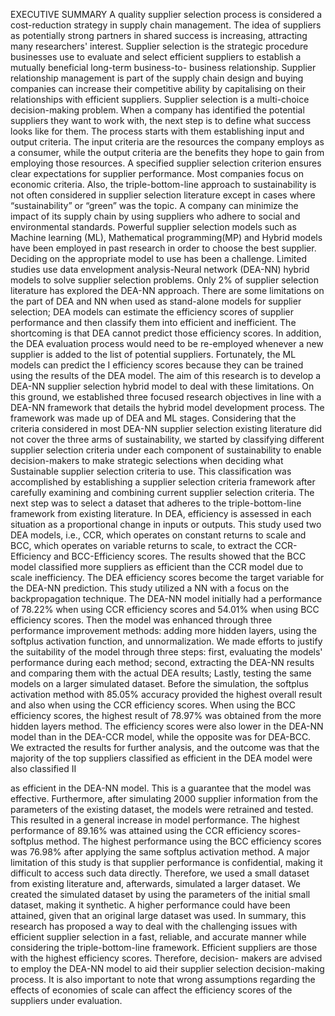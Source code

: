 EXECUTIVE SUMMARY
A quality supplier selection process is considered a cost-reduction strategy in supply chain management. The idea of suppliers as potentially strong partners in shared success is increasing, attracting many researchers' interest. Supplier selection is the strategic procedure businesses use to evaluate and select efficient suppliers to establish a mutually beneficial long-term business-to- business relationship. Supplier relationship management is part of the supply chain design and buying companies can increase their competitive ability by capitalising on their relationships with efficient suppliers. Supplier selection is a multi-choice decision-making problem. When a company has identified the potential suppliers they want to work with, the next step is to define what success looks like for them. The process starts with them establishing input and output criteria. The input criteria are the resources the company employs as a consumer, while the output criteria are the benefits they hope to gain from employing those resources. A specified supplier selection criterion ensures clear expectations for supplier performance. Most companies focus on economic criteria. Also, the triple-bottom-line approach to sustainability is not often considered in supplier selection literature except in cases where “sustainability” or “green” was the topic. A company can minimize the impact of its supply chain by using suppliers who adhere to social and environmental standards.
Powerful supplier selection models such as Machine learning (ML), Mathematical programming(MP) and Hybrid models have been employed in past research in order to choose the best supplier. Deciding on the appropriate model to use has been a challenge. Limited studies use data envelopment analysis-Neural network (DEA-NN) hybrid models to solve supplier selection problems. Only 2% of supplier selection literature has explored the DEA-NN approach. There are some limitations on the part of DEA and NN when used as stand-alone models for supplier selection; DEA models can estimate the efficiency scores of supplier performance and then classify them into efficient and inefficient. The shortcoming is that DEA cannot predict those efficiency scores. In addition, the DEA evaluation process would need to be re-employed whenever a new supplier is added to the list of potential suppliers. Fortunately, the ML models can predict the
I
efficiency scores because they can be trained using the results of the DEA model. The aim of this research is to develop a DEA-NN supplier selection hybrid model to deal with these limitations. On this ground, we established three focused research objectives in line with a DEA-NN framework that details the hybrid model development process. The framework was made up of DEA and ML stages. Considering that the criteria considered in most DEA-NN supplier selection existing literature did not cover the three arms of sustainability, we started by classifying different supplier selection criteria under each component of sustainability to enable decision-makers to make strategic selections when deciding what Sustainable supplier selection criteria to use. This classification was accomplished by establishing a supplier selection criteria framework after carefully examining and combining current supplier selection criteria. The next step was to select a dataset that adheres to the triple-bottom-line framework from existing literature. In DEA, efficiency is assessed in each situation as a proportional change in inputs or outputs. This study used two DEA models, i.e., CCR, which operates on constant returns to scale and BCC, which operates on variable returns to scale, to extract the CCR-Efficiency and BCC-Efficiency scores. The results showed that the BCC model classified more suppliers as efficient than the CCR model due to scale inefficiency. The DEA efficiency scores become the target variable for the DEA-NN prediction.
This study utilized a NN with a focus on the backpropagation technique. The DEA-NN model initially had a performance of 78.22% when using CCR efficiency scores and 54.01% when using BCC efficiency scores. Then the model was enhanced through three performance improvement methods: adding more hidden layers, using the softplus activation function, and unnormalization. We made efforts to justify the suitability of the model through three steps: first, evaluating the models' performance during each method; second, extracting the DEA-NN results and comparing them with the actual DEA results; Lastly, testing the same models on a larger simulated dataset. Before the simulation, the softplus activation method with 85.05% accuracy provided the highest overall result and also when using the CCR efficiency scores. When using the BCC efficiency scores, the highest result of 78.97% was obtained from the more hidden layers method. The efficiency scores were also lower in the DEA-NN model than in the DEA-CCR model, while the opposite was for DEA-BCC. We extracted the results for further analysis, and the outcome was that the majority of the top suppliers classified as efficient in the DEA model were also classified
II

as efficient in the DEA-NN model. This is a guarantee that the model was effective. Furthermore, after simulating 2000 supplier information from the parameters of the existing dataset, the models were retrained and tested. This resulted in a general increase in model performance. The highest performance of 89.16% was attained using the CCR efficiency scores- softplus method. The highest performance using the BCC efficiency scores was 76.98% after applying the same softplus activation method.
A major limitation of this study is that supplier performance is confidential, making it difficult to access such data directly. Therefore, we used a small dataset from existing literature and, afterwards, simulated a larger dataset. We created the simulated dataset by using the parameters of the initial small dataset, making it synthetic. A higher performance could have been attained, given that an original large dataset was used.
In summary, this research has proposed a way to deal with the challenging issues with efficient supplier selection in a fast, reliable, and accurate manner while considering the triple-bottom-line framework. Efficient suppliers are those with the highest efficiency scores. Therefore, decision- makers are advised to employ the DEA-NN model to aid their supplier selection decision-making process. It is also important to note that wrong assumptions regarding the effects of economies of scale can affect the efficiency scores of the suppliers under evaluation.
